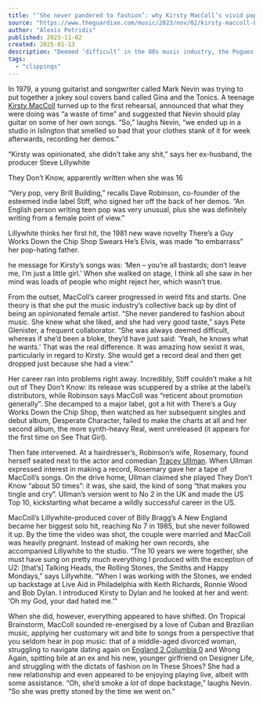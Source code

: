 ```yaml
---
title: "‘She never pandered to fashion’: why Kirsty MacColl’s vivid pop career was no fairytale"
source: "https://www.theguardian.com/music/2023/nov/02/kirsty-maccoll-box-set-steve-lillywhite-mark-nevin-pogues"
author: "Alexis Petridis"
published: 2023-11-02
created: 2025-01-13
description: "Deemed ‘difficult’ in the 80s music industry, the Pogues’ vocal foil never quite found the audience she deserved. As a box set is released, collaborators gather to recall her wistful, witty songwriting"
tags:
  - "clippings"
---
```

In 1979, a young guitarist and songwriter called Mark Nevin was trying to put together a jokey soul covers band called Gina and the Tonics. A teenage [Kirsty MacColl](https://www.theguardian.com/music/kirsty-maccoll) turned up to the first rehearsal, announced that what they were doing was “a waste of time” and suggested that Nevin should play guitar on some of her own songs. “So,” laughs Nevin, “we ended up in a studio in Islington that smelled so bad that your clothes stank of it for week afterwards, recording her demos.”

“Kirsty was opinionated, she didn’t take any shit,” says her ex-husband, the producer Steve Lillywhite

They Don’t Know, apparently written when she was 16

“Very pop, very Brill Building,” recalls Dave Robinson, co-founder of the esteemed indie label Stiff, who signed her off the back of her demos. “An English person writing teen pop was very unusual, plus she was definitely writing from a female point of view.”

Lillywhite thinks her first hit, the 1981 new wave novelty There’s a Guy Works Down the Chip Shop Swears He’s Elvis, was made “to embarrass” her pop-hating father.

he message for Kirsty’s songs was: ‘Men – you’re all bastards; don’t leave me, I’m just a little girl.’ When she walked on stage, I think all she saw in her mind was loads of people who might reject her, which wasn’t true.

From the outset, MacColl’s career progressed in weird fits and starts. One theory is that she put the music industry’s collective back up by dint of being an opinionated female artist. “She never pandered to fashion about music. She knew what she liked, and she had very good taste,” says Pete Glenister, a frequent collaborator. “She was always deemed difficult, whereas if she’d been a bloke, they’d have just said: ‘Yeah, he knows what he wants.’ That was the real difference. It was amazing how sexist it was, particularly in regard to Kirsty. She would get a record deal and then get dropped just because she had a view.”

Her career ran into problems right away. Incredibly, Stiff couldn’t make a hit out of They Don’t Know: its release was scuppered by a strike at the label’s distributors, while Robinson says MacColl was “reticent about promotion generally”. She decamped to a major label, got a hit with There’s a Guy Works Down the Chip Shop, then watched as her subsequent singles and debut album, Desperate Character, failed to make the charts at all and her second album, the more synth-heavy Real, went unreleased (it appears for the first time on See That Girl).

Then fate intervened. At a hairdresser’s, Robinson’s wife, Rosemary, found herself seated next to the actor and comedian [Tracey Ullman](https://www.theguardian.com/culture/tracey-ullman). When Ullman expressed interest in making a record, Rosemary gave her a tape of MacColl’s songs. On the drive home, Ullman claimed she played They Don’t Know “about 50 times”: it was, she said, the kind of song “that makes you tingle and cry”. Ullman’s version went to No 2 in the UK and made the US Top 10, kickstarting what became a wildly successful career in the US.

MacColl’s Lillywhite-produced cover of Billy Bragg’s A New England became her biggest solo hit, reaching No 7 in 1985, but she never followed it up. By the time the video was shot, the couple were married and MacColl was heavily pregnant. Instead of making her own records, she accompanied Lillywhite to the studio. “The 10 years we were together, she must have sung on pretty much everything I produced with the exception of U2: \[that’s\] Talking Heads, the Rolling Stones, the Smiths and Happy Mondays,” says Lillywhite. “When I was working with the Stones, we ended up backstage at Live Aid in Philadelphia with Keith Richards, Ronnie Wood and Bob Dylan. I introduced Kirsty to Dylan and he looked at her and went: ‘Oh my God, your dad hated me.’”

When she did, however, everything appeared to have shifted. On Tropical Brainstorm, MacColl sounded re-energised by a love of Cuban and Brazilian music, applying her customary wit and bite to songs from a perspective that you seldom hear in pop music: that of a middle-aged divorced woman, struggling to navigate dating again on [England 2 Columbia 0](https://www.theguardian.com/music/2018/jul/02/england-2-colombia-0-kirsty-maccoll-song) and Wrong Again, spitting bile at an ex and his new, younger girlfriend on Designer Life, and struggling with the dictats of fashion on In These Shoes? She had a new relationship and even appeared to be enjoying playing live, albeit with some assistance. “Oh, she’d smoke a *lot* of dope backstage,” laughs Nevin. “So she was pretty stoned by the time we went on.”